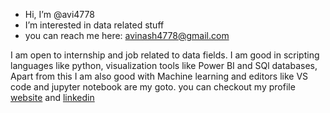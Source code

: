 - Hi, I’m @avi4778
- I’m interested in data related stuff
- you can reach me here:  avinash4778@gmail.com 
                         
                          

I am open to internship and job related to data fields. I am good in scripting languages like python, visualization tools like Power BI and SQl databases,
Apart from this I am also good with Machine learning and editors like VS code and jupyter notebook are my goto. you can checkout my profile 
[website](https://avi4778.github.io/avi-portfolio/) and [linkedin](www.linkedin.com/in/avisingh4778)

